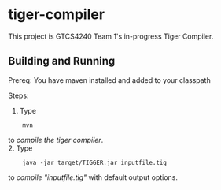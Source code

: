 tiger-compiler
========

This project is GTCS4240 Team 1's in-progress Tiger Compiler.

Building and Running
--------

Prereq: You have maven installed and added to your classpath

Steps:<br>
1.  Type 
```
    mvn
```
to *compile the tiger compiler*.<br>
2.  Type
```
    java -jar target/TIGGER.jar inputfile.tig
```
to *compile "inputfile.tig"* with default output options.

